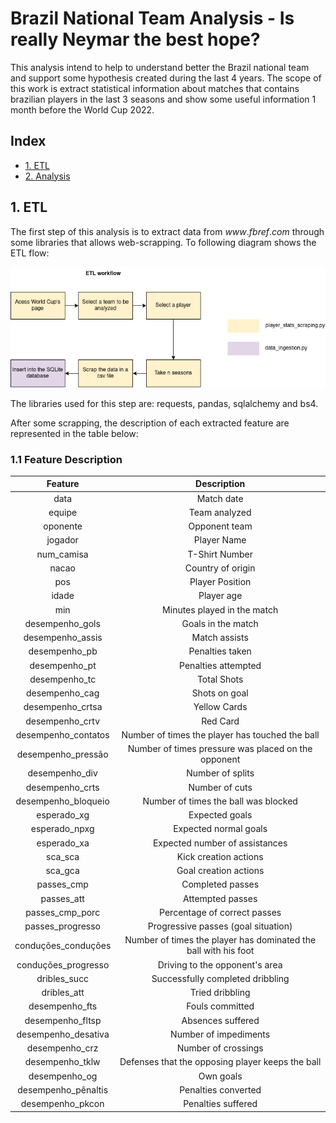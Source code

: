 # Brazil National Team Analysis - Is really Neymar the best hope?

This analysis intend to help to understand better the Brazil national team and support some hypothesis created during the last 4 years. The scope of this work is extract statistical information about matches that contains brazilian players in the last 3 seasons and show some useful information 1 month before the World Cup 2022.



## Index

- [1. ETL](#1-etl)
- [2. Analysis](#2-análises)

## 1. ETL

The first step of this analysis is to extract data from $www.fbref.com$ through some libraries that allows web-scrapping. To following diagram shows the ETL flow:

![etl_flow](imgs/player_scrapping.drawio.png)

The libraries used for this step are: requests, pandas, sqlalchemy and bs4.

After some scrapping, the description of each extracted feature are represented in the table below: 

### 1.1 Feature Description
| Feature | Description | 
| :---: | :---:   | 
| data | Match date |
| equipe |  Team analyzed |
| oponente |  Opponent team |
| jogador |  Player Name |
| num_camisa |  T-Shirt Number |
| nacao | Country of origin |
| pos | Player Position |
| idade |  Player age |
| min |  Minutes played in the match |
| desempenho_gols |  Goals in the match |
| desempenho_assis |Match assists |
| desempenho_pb |  Penalties taken |
| desempenho_pt | Penalties attempted |
| desempenho_tc |  Total Shots |
| desempenho_cag | Shots on goal |
| desempenho_crtsa | Yellow Cards |
| desempenho_crtv |  Red Card |
| desempenho_contatos |Number of times the player has touched the ball |
| desempenho_pressão |Number of times pressure was placed on the opponent |
| desempenho_div |  Number of splits |
| desempenho_crts |  Number of cuts |
| desempenho_bloqueio |Number of times the ball was blocked |
| esperado_xg |  Expected goals |
| esperado_npxg |  Expected normal goals |
| esperado_xa | Expected number of assistances |
| sca_sca |  Kick creation actions |
| sca_gca | Goal creation actions |
| passes_cmp |  Completed passes |
| passes_att |  Attempted passes |
| passes_cmp_porc |  Percentage of correct passes |
| passes_progresso | Progressive passes (goal situation) |
| conduções_conduções |Number of times the player has dominated the ball with his foot |
| conduções_progresso |Driving to the opponent's area |
| dribles_succ | Successfully completed dribbling |
| dribles_att |  Tried dribbling |
| desempenho_fts | Fouls committed |
| desempenho_fltsp | Absences suffered |
| desempenho_desativa |Number of impediments |
| desempenho_crz |  Number of crossings |
| desempenho_tklw |  Defenses that the opposing player keeps the ball |
| desempenho_og |  Own goals |
| desempenho_pênaltis |Penalties converted |
| desempenho_pkcon | Penalties suffered |